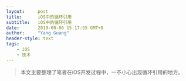 ```yaml
---
layout:     post
title:      iOS中的循环引用
subtitle:   iOS中的循环引用
date:       2019-08-06 15:17:55 GMT+8
author:     "Yang Guang"
header-style: text
tags:
    - iOS
    - 技术
---
```


>本文主要整理了笔者在iOS开发过程中，一不小心出现循环引用的地方。
